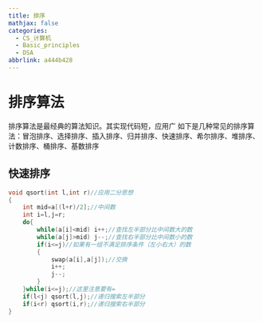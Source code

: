 ```yaml
---
title: 排序
mathjax: false
categories:
  - CS_计算机
  - Basic_principles
  - DSA
abbrlink: a444b428
---
```


# 排序算法
排序算法是最经典的算法知识。其实现代码短，应用广
如下是几种常见的排序算法：冒泡排序、选择排序、插入排序、归并排序、快速排序、希尔排序、堆排序、计数排序、桶排序、基数排序

<!--more-->

## 快速排序
```c++
void qsort(int l,int r)//应用二分思想
{
    int mid=a[(l+r)/2];//中间数
    int i=l,j=r;
    do{
        while(a[i]<mid) i++;//查找左半部分比中间数大的数
        while(a[j]>mid) j--;//查找右半部分比中间数小的数
        if(i<=j)//如果有一组不满足排序条件（左小右大）的数
        {
            swap(a[i],a[j]);//交换
            i++;
            j--;
        }
    }while(i<=j);//这里注意要有=
    if(l<j) qsort(l,j);//递归搜索左半部分
    if(i<r) qsort(i,r);//递归搜索右半部分
}
```